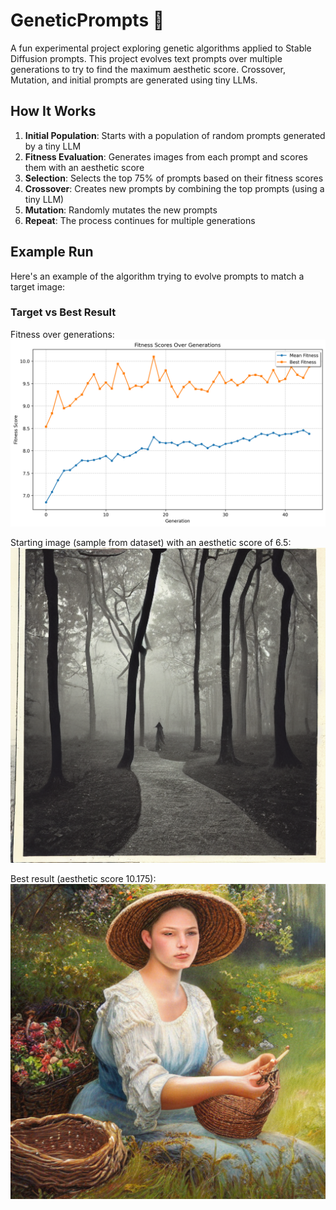 # GeneticPrompts 🧬

A fun experimental project exploring genetic algorithms applied to Stable Diffusion prompts. 
This project evolves text prompts over multiple generations to try to find the maximum aesthetic score.
Crossover, Mutation, and initial prompts are generated using tiny LLMs.

## How It Works

1. **Initial Population**: Starts with a population of random prompts generated by a tiny LLM
2. **Fitness Evaluation**: Generates images from each prompt and scores them with an aesthetic score
3. **Selection**: Selects the top 75% of prompts based on their fitness scores
4. **Crossover**: Creates new prompts by combining the top prompts (using a tiny LLM)
5. **Mutation**: Randomly mutates the new prompts
6. **Repeat**: The process continues for multiple generations

## Example Run

Here's an example of the algorithm trying to evolve prompts to match a target image:

### Target vs Best Result
Fitness over generations:
![Fitness Over Generations](assets/fitness_stats.png)

Starting image (sample from dataset) with an aesthetic score of 6.5:
![Starting Image](assets/average_generation.png)


Best result (aesthetic score 10.175):
![Best Result](assets/15_10.175.jpg)

